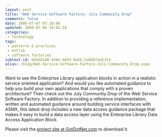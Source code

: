 ```yaml
---
layout: post
title: "Web Service Software Factory: July Community Drop"
comments: false
date: 2006-07-07 07:10:00
updated: 2008-07-06 19:02:18
categories:
 - Technology
tags:
 - patterns & practices
 - entlib
 - software factories
subtext-id: 6ded4148-428e-4693-8a5b-5a0b07aa531d
alias: /blog/Web-Service-Software-Factory-July-Community-Drop.aspx
---
```



Want to see the Enterprise Library application blocks in action in a realistic service oriented application? And would you like automated guidance to help you build your own applications that comply with a proven architecture? Then check out the July Communtiy Drop of the Web Service Software Factory. In addition to providing a reference implementation, written and automated guidance around building service interfaces with ASMX, this latest drop includes a new data access guidance package that makes it easy to build a data access layer using the Enterprise Library Data Access Application Block. 

Please visit the [project site at GotDotNet.com](http://www.gotdotnet.com/codegallery/codegallery.aspx?id=6fde9247-53a8-4879-853d-500cd2d97a83) to download it. 
